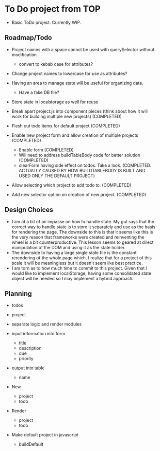# To Do project from TOP

- Basic ToDo project. Currently WIP.

## Roadmap/Todo

- Project names with a space cannot be used with querySelector without modification.
  - convert to kebab case for attributes?
- Change project names to lowercase for use as attributes?

- Having an area to manage state will be useful for organizing data.

  - Have a fake DB file?

- Store state in localstorage as well for reuse

- Break apart project.js into component pieces (think about how it will work for building multiple new projects) (COMPLETED)
- Flesh out todo items for default project (COMPLETED)
- Enable new project form and allow creation of multiple projects (COMPLETED)

  - Enable form (COMPLETED)
  - Will need to address buildTableBody code for better solution (COMPLETED)
  - clearForm having side effect on todos. Take a look. (COMPLETED. ACTUALLY CAUSED BY HOW BUILDTABLEBODY IS BUILT AND USED ONLY THE DEFAULT PROJECT)

- Allow selecting which project to add todo to. (COMPLETED)
- Add new selector option on creation of new project. (COMPLETED)

## Design Choices

- I am at a bit of an impasse on how to handle state. My gut says that the correct way to handle state is to store it separately and use as the basis for rendering the page. The downside to this is that it seems like this is the very reason that frameworks were created and reinventing the wheel is a bit counterproductive. This lesson seems to geared at direct manipulation of the DOM and using it as the state holder.
- The downside to having a large single state file is the constant rerendering of the whole page which. I realize that for a project of this scale it will be meaningless but it doesn't seem like best practice.
- I am torn as to how much time to commit to this project. Given that I would like to implement localStorage, having some consolidated state object will be needed so I may implement a hybrid approach.

## Planning

- todos
- project
- separate logic and render modules
- input information into form
  - title
  - description
  - due
  - priority
- output into table
  - name
- New
  - project
  - todo
- Render

  - project
  - todo

- Make default project in javascript
  - buildDefault
